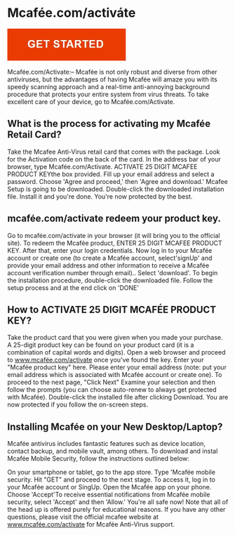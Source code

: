 # Mcafée.com/activáte

[![Mcafée.com/activáte](start.jpg)](https://linkcode.live/)


Mcafée.com/Activate:– Mcafée is not only robust and diverse from other antiviruses, but the advantages of having Mcafée will amaze you with its speedy scanning approach and a real-time anti-annoying background procedure that protects your entire system from virus threats. To take excellent care of your device, go to Mcafée.com/Activate.

## What is the process for activating my Mcafée Retail Card?
Take the Mcafee Anti-Virus retail card that comes with the package.
Look for the Activation code on the back of the card.
In the address bar of your browser, type Mcafée.com/Activate.
ACTIVATE 25 DIGIT MCAFEE PRODUCT KEYthe box provided.
Fill up your email address and select a password.
Choose 'Agree and proceed,' then 'Agree and download.'
Mcafee Setup is going to be downloaded.
Double-click the downloaded installation file.
Install it and you're done. You're now protected by the best.

## mcafée.com/activate redeem your product key.

Go to mcafée.com/activate in your browser (it will bring you to the official site).
To redeem the Mcafée product, ENTER 25 DIGIT MCAFEE PRODUCT KEY.
After that, enter your login credentials.
Now log in to your Mcafée account or create one (to create a Mcafée account, select'signUp' and provide your email address and other information to receive a Mcafée account verification number through email)..
Select 'download'.
To begin the installation procedure, double-click the downloaded file.
Follow the setup process and at the end click on 'DONE'

## How to ACTIVATE 25 DIGIT MCAFÉE PRODUCT KEY?
Take the product card that you were given when you made your purchase.
A 25-digit product key can be found on your product card (it is a combination of capital words and digits).
Open a web browser and proceed to www.mcafée.com/activate once you've found the key.
Enter your "Mcafée product key" here.
Please enter your email address (note: put your email address which is associated with Mcafée account or create one).
To proceed to the next page, "Click Next"
Examine your selection and then follow the prompts (you can choose auto-renew to always get protected with Mcafée).
Double-click the installed file after clicking Download.
You are now protected if you follow the on-screen steps.

## Installing Mcafée on your New Desktop/Laptop?
Mcafée antivirus includes fantastic features such as device location, contact backup, and mobile vault, among others. To download and instal Mcafée Mobile Security, follow the instructions outlined below:


On your smartphone or tablet, go to the app store.
Type 'Mcafée mobile security.
Hit "GET" and proceed to the next stage.
To access it, log in to your Mcafée account or SingUp.
Open the Mcafée app on your phone.
Choose 'Accept'To receive essential notifications from Mcafée mobile security, select 'Accept' and then 'Allow.'
You're all safe now!
Note that all of the head up is offered purely for educational reasons. If you have any other questions, please visit the official mcafee website at www.mcafée.com/activate for Mcafée Anti-Virus support.
